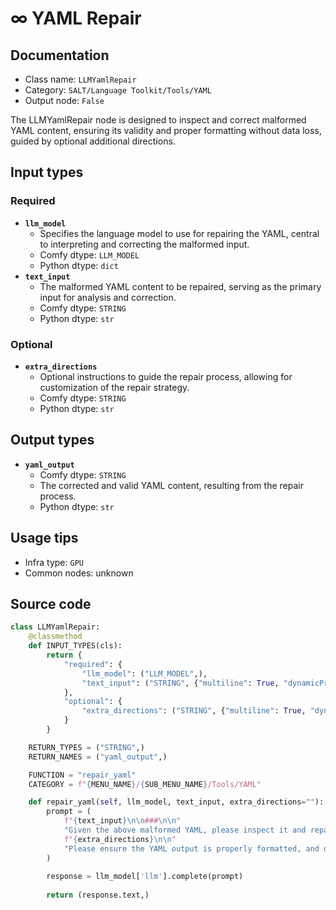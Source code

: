# ∞ YAML Repair
## Documentation
- Class name: `LLMYamlRepair`
- Category: `SALT/Language Toolkit/Tools/YAML`
- Output node: `False`

The LLMYamlRepair node is designed to inspect and correct malformed YAML content, ensuring its validity and proper formatting without data loss, guided by optional additional directions.
## Input types
### Required
- **`llm_model`**
    - Specifies the language model to use for repairing the YAML, central to interpreting and correcting the malformed input.
    - Comfy dtype: `LLM_MODEL`
    - Python dtype: `dict`
- **`text_input`**
    - The malformed YAML content to be repaired, serving as the primary input for analysis and correction.
    - Comfy dtype: `STRING`
    - Python dtype: `str`
### Optional
- **`extra_directions`**
    - Optional instructions to guide the repair process, allowing for customization of the repair strategy.
    - Comfy dtype: `STRING`
    - Python dtype: `str`
## Output types
- **`yaml_output`**
    - Comfy dtype: `STRING`
    - The corrected and valid YAML content, resulting from the repair process.
    - Python dtype: `str`
## Usage tips
- Infra type: `GPU`
- Common nodes: unknown


## Source code
```python
class LLMYamlRepair:
    @classmethod
    def INPUT_TYPES(cls):
        return {
            "required": {
                "llm_model": ("LLM_MODEL",),
                "text_input": ("STRING", {"multiline": True, "dynamicPrompts": False, "placeholder": "Malformed YAML..."}),
            },
            "optional": {
                "extra_directions": ("STRING", {"multiline": True, "dynamicPrompts": False, "placeholder": "Extra directions for the LLM to follow..."}),
            }
        }

    RETURN_TYPES = ("STRING",)
    RETURN_NAMES = ("yaml_output",)

    FUNCTION = "repair_yaml"
    CATEGORY = f"{MENU_NAME}/{SUB_MENU_NAME}/Tools/YAML"

    def repair_yaml(self, llm_model, text_input, extra_directions=""):
        prompt = (
            f"{text_input}\n\n###\n\n"
            "Given the above malformed YAML, please inspect it and repair it so that it's valid YAML, without changing or losing any data if possible."
            f"{extra_directions}\n\n"
            "Please ensure the YAML output is properly formatted, and does not omit any data."
        )
        
        response = llm_model['llm'].complete(prompt)
        
        return (response.text,)

```

